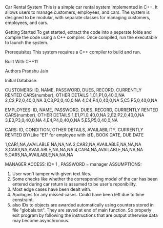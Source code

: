 Car Rental System
This is a simple car rental system implemented in C++. It allows users to manage customers, employees, and cars. The system is designed to be modular, with separate classes for managing customers, employees, and cars.

Getting Started
To get started, extract the code into a seperate folde and compile the code using a C++ compiler. Once compiled, run the executable to launch the system.

Prerequisites
This system requires a C++ compiler to build and run.

Built With
C++11

Authors
Pranshu Jain

Initial Database:

CUSTOMERS:
ID, NAME, PASSWORD, DUES, RECORD, CURRENTLY RENTED CARS(number), OTHER DETAILS 
1,C1,P1,0,40,0,NA
2,C2,P2,0,40,0,NA
3,C3,P3,0,40,0,NA
4,C4,P4,0,40,0,NA
5,C5,P5,0,40,0,NA
 
EMPLOYEES:
ID, NAME, PASSWORD, DUES, RECORD, CURRENTLY RENTED CARS(number), OTHER DETAILS
1,E1,P1,0,40,0,NA
2,E2,P2,0,40,0,NA
3,E3,P3,0,40,0,NA
4,E4,P4,0,40,0,NA
5,E5,P5,0,40,0,NA

CARS: 
ID, CONDITION, OTHER DETAILS, AVAILABILITY, CURRENTLY RENTED BY(Like "E1" for employee with id1), BOOK DATE, DUE DATE

1,CAR1,NA,AVAILABLE,NA,NA,NA
2,CAR2,NA,AVAILABLE,NA,NA,NA
3,CAR3,NA,AVAILABLE,NA,NA,NA
4,CAR4,NA,AVAILABLE,NA,NA,NA
5,CAR5,NA,AVAILABLE,NA,NA,NA

MANAGER ACCESS: ID= 1  , PASSWORD = manager
ASSUMPTIONS:
1. User won't tamper with given text files.
2. Some  checks like whether the corresponding model of the car has been entered during car return is assumed to be user's reponibility.
3. Most edge cases have been dealt with.
4. Apologies for any missed cases. Could have been left due to time constraint.
5. also IDs to objects are awarded automatically using counters stored in file "globals.txt". They are saved at end of main function. So properly exit program by following the instructions that are output otherwise data may become asynchronous.
